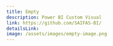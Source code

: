 ```yaml
---
title: Empty
description: Power BI Custom Visual
link: https://github.com/SAIFAS-BI/
detailsLink:
image: /assets/images/empty-image.png
---
```

